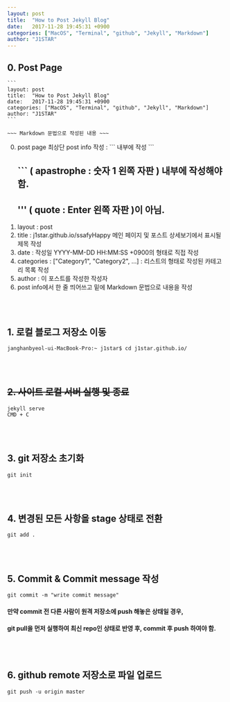 ```yaml
---
layout: post
title:  "How to Post Jekyll Blog"
date:   2017-11-28 19:45:31 +0900
categories: ["MacOS", "Terminal", "github", "Jekyll", "Markdown"]
author: "J1STAR"
---
```




## 0. Post Page

```
​```
layout: post
title:  "How to Post Jekyll Blog"
date:   2017-11-28 19:45:31 +0900
categories: ["MacOS", "Terminal", "github", "Jekyll", "Markdown"]
author: "J1STAR"
​```

~~~ Markdown 문법으로 작성된 내용 ~~~
```

0. post page 최상단 post info 작성 : \`\`\` 내부에 작성 \`\`\`<br>
    ## \`\`\` ( apastrophe : 숫자 1 왼쪽 자판 ) 내부에 작성해야 함.<br>
    ## ''' ( quote : Enter 왼쪽 자판 )이 아님.<br>
1. layout : post
2. title : j1star.github.io/ssafyHappy 메인 페이지 및 포스트 상세보기에서 표시될 제목 작성
3. date : 작성일 YYYY-MM-DD HH:MM:SS +0900의 형태로 직접 작성
4. categories : ["Category1", "Category2", ...] : 리스트의 형태로 작성된 카테고리 목록 작성
5. author : 이 포스트를 작성한 작성자
6. post info에서 한 줄 띄어쓰고 밑에 Markdown 문법으로 내용을 작성

<br><br>

## 1. 로컬 블로그 저장소 이동

```
janghanbyeol-ui-MacBook-Pro:~ j1star$ cd j1star.github.io/
```

<br><br>

## ~~2. 사이트 로컬 서버 실행 및 종료~~
```
jekyll serve
CMD + C
```

<br><br>


## 3. git 저장소 초기화
```
git init
```

<br><br>


## 4. 변경된 모든 사항을 stage 상태로 전환
```
git add .
```

<br><br>


## 5. Commit & Commit message 작성
```
git commit -m "write commit message"
```

#### 만약 commit 전 다른 사람이 원격 저장소에 push 해놓은 상태일 경우, 
#### git pull을 먼저 실행하여 최신 repo인 상태로 반영 후, commit 후 push 하여야 함.

<br><br>


## 6. github remote 저장소로 파일 업로드
```
git push -u origin master
```

<br><br>

